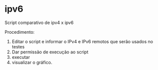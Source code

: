 ipv6
====

Script comparativo de ipv4 x ipv6

Procedimento:
1) Editar o script e informar o IPv4 e IPv6 remotos que serão usados no testes
2) Dar permissão de execução ao script
3) executar
4) visualizar o gráfico.
